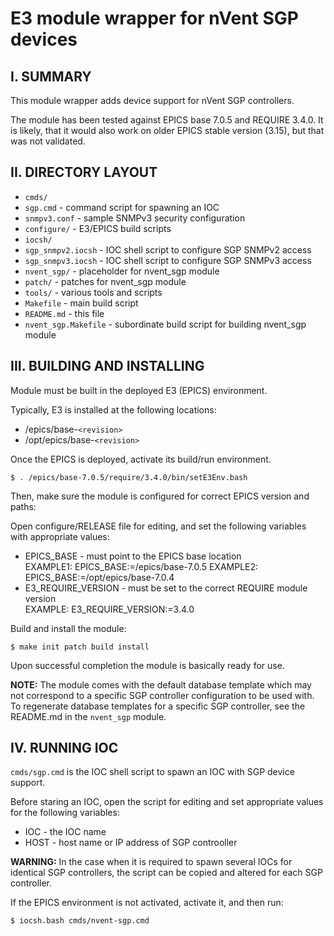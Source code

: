E3 module wrapper for nVent SGP devices
==

I. SUMMARY
--
This module wrapper adds device support for nVent SGP controllers.

The module has been tested against EPICS base 7.0.5
and REQUIRE 3.4.0. It is likely, that it would also work on older
EPICS stable version (3.15), but that was not validated.

II. DIRECTORY LAYOUT
--
* `cmds/`
 * `sgp.cmd` - command script for spawning an IOC
 * `snmpv3.conf` - sample SNMPv3 security configuration
* `configure/` - E3/EPICS build scripts
* `iocsh/`
 * `sgp_snmpv2.iocsh`	- IOC shell script to configure SGP SNMPv2 access
 * `sgp_snmpv3.iocsh`	- IOC shell script to configure SGP SNMPv3 access
* `nvent_sgp/`	- placeholder for nvent_sgp module
* `patch/`		- patches for nvent_sgp module
* `tools/`		- various tools and scripts
* `Makefile`	- main build script
* `README.md`	- this file
* `nvent_sgp.Makefile`	- subordinate build script for building nvent_sgp module

III. BUILDING AND INSTALLING
--

Module must be built in the deployed E3 (EPICS) environment.

Typically, E3 is installed at the following locations:
 * /epics/base-`<revision>`
 * /opt/epics/base-`<revision>`

Once the EPICS is deployed, activate its build/run environment.

`$ . /epics/base-7.0.5/require/3.4.0/bin/setE3Env.bash`

Then, make sure the module is configured for correct EPICS version and paths:

Open configure/RELEASE file for editing, and set the following variables with appropriate values:
 * EPICS_BASE - must point to the EPICS base location  
   EXAMPLE1: EPICS_BASE:=/epics/base-7.0.5
   EXAMPLE2: EPICS_BASE:=/opt/epics/base-7.0.4
 * E3_REQUIRE_VERSION - must be set to the correct REQUIRE module version  
   EXAMPLE: E3_REQUIRE_VERSION:=3.4.0

Build and install the module:

`$ make init patch build install`

Upon successful completion the module is basically ready for use.

**NOTE:** The module comes with the default database template which may not correspond to
a specific SGP controller configuration to be used with. To regenerate database templates
for a specific SGP controller, see the README.md in the `nvent_sgp` module.

IV. RUNNING IOC
--

`cmds/sgp.cmd` is the IOC shell script to spawn an IOC with SGP device support.

Before staring an IOC, open the script for editing and set appropriate values for
the following variables:
* IOC - the IOC name
* HOST - host name or IP address of SGP controoller

**WARNING:** In the case when it is required to spawn several IOCs for identical SGP
controllers, the script can be copied and altered for each SGP controller.

If the EPICS environment is not activated, activate it, and then run:

`$ iocsh.bash cmds/nvent-sgp.cmd`
